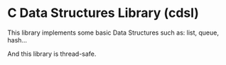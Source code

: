 # C Data Structures Library (cdsl)
This library implements some basic Data Structures such as: list, queue, hash...

And this library is thread-safe.

